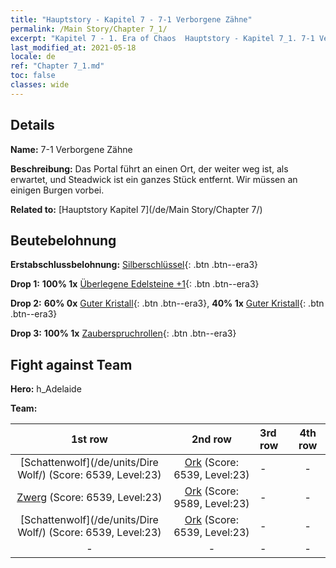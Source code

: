 ```yaml
---
title: "Hauptstory - Kapitel 7 - 7-1 Verborgene Zähne"
permalink: /Main Story/Chapter 7_1/
excerpt: "Kapitel 7 - 1. Era of Chaos  Hauptstory - Kapitel 7_1. 7-1 Verborgene Zähne"
last_modified_at: 2021-05-18
locale: de
ref: "Chapter 7_1.md"
toc: false
classes: wide
---
```


## Details

 **Name:** 7-1 Verborgene Zähne

 **Beschreibung:** Das Portal führt an einen Ort, der weiter weg ist, als erwartet, und Steadwick ist ein ganzes Stück entfernt. Wir müssen an einigen Burgen vorbei.

 **Related to:** [Hauptstory Kapitel 7](/de/Main Story/Chapter 7/)

## Beutebelohnung

 **Erstabschlussbelohnung:** [Silberschlüssel](/ItemsDE/con_693/){: .btn .btn--era3}

 **Drop 1:** **100% 1x** [Überlegene Edelsteine +1](/ItemsDE/mat_23/){: .btn .btn--era3}

 **Drop 2:** **60% 0x** [Guter Kristall](/ItemsDE/mat_17/){: .btn .btn--era3}, **40% 1x** [Guter Kristall](/ItemsDE/mat_17/){: .btn .btn--era3}

 **Drop 3:** **100% 1x** [Zauberspruchrollen](/ItemsDE/con_694/){: .btn .btn--era3}


## Fight against Team
 **Hero:** h_Adelaide

 **Team:**


  | 1st row | 2nd row | 3rd row | 4th row |
  |:----:|:----:|:----|:----:|
  | [Schattenwolf](/de/units/Dire Wolf/) (Score: 6539, Level:23)  | [Ork](/de/units/Orc/) (Score: 6539, Level:23)  | - | - |
  | [Zwerg](/de/units/Dwarf/) (Score: 6539, Level:23)  | [Ork](/de/units/Orc/) (Score: 9589, Level:23)  | - | - |
  | [Schattenwolf](/de/units/Dire Wolf/) (Score: 6539, Level:23)  | [Ork](/de/units/Orc/) (Score: 6539, Level:23)  | - | - |
  | - | - | - | - |


